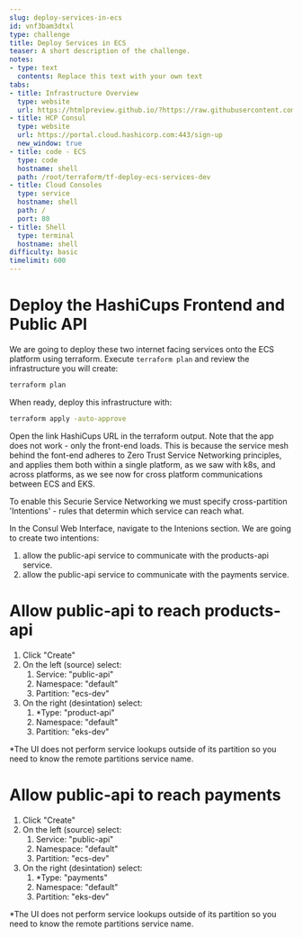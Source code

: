 ```yaml
---
slug: deploy-services-in-ecs
id: vnf3bam3dtxl
type: challenge
title: Deploy Services in ECS
teaser: A short description of the challenge.
notes:
- type: text
  contents: Replace this text with your own text
tabs:
- title: Infrastructure Overview
  type: website
  url: https://htmlpreview.github.io/?https://raw.githubusercontent.com/hashicorp/field-workshops-consul/n8-ssn4aws-eks/instruqt-tracks/secure-service-networking-for-aws/assets/images/ssn4aws-infra-overview.html
- title: HCP Consul
  type: website
  url: https://portal.cloud.hashicorp.com:443/sign-up
  new_window: true
- title: code - ECS
  type: code
  hostname: shell
  path: /root/terraform/tf-deploy-ecs-services-dev
- title: Cloud Consoles
  type: service
  hostname: shell
  path: /
  port: 80
- title: Shell
  type: terminal
  hostname: shell
difficulty: basic
timelimit: 600
---
```

# Deploy the HashiCups Frontend and Public API

We are going to deploy these two internet facing services onto the ECS platform using terraform. Execute `terraform plan` and review the infrastructure you will create:

```sh
terraform plan
```

When ready, deploy this infrastructure with:

```sh
terraform apply -auto-approve
```

Open the link HashiCups URL in the terraform output. Note that the app does not work - only the front-end loads. This is because the service mesh behind the font-end adheres to Zero Trust Service Networking principles, and applies them both within a single platform, as we saw with k8s, and across platforms, as we see now for cross platform communications between ECS and EKS.

To enable this Securie Service Networking we must specify cross-partition 'Intentions' - rules that determin which service can reach what.

In the Consul Web Interface, navigate to the Intenions section. We are going to create two intentions:
1) allow the public-api service to communicate with the products-api service.
2) allow the public-api service to communicate with the payments service.


# Allow public-api to reach products-api

1) Click "Create"
2) On the left (source) select:
   1) Service: "public-api"
   2) Namespace: "default"
   3) Partition: "ecs-dev"
3) On the right (desintation) select:
   1) *Type: "product-api"
   2) Namespace: "default"
   3) Partition: "eks-dev"

*The UI does not perform service lookups outside of its partition so you need to know the remote partitions service name.

# Allow public-api to reach payments

1) Click "Create"
2) On the left (source) select:
   1) Service: "public-api"
   2) Namespace: "default"
   3) Partition: "ecs-dev"
3) On the right (desintation) select:
   1) *Type: "payments"
   2) Namespace: "default"
   3) Partition: "eks-dev"

*The UI does not perform service lookups outside of its partition so you need to know the remote partitions service name.


